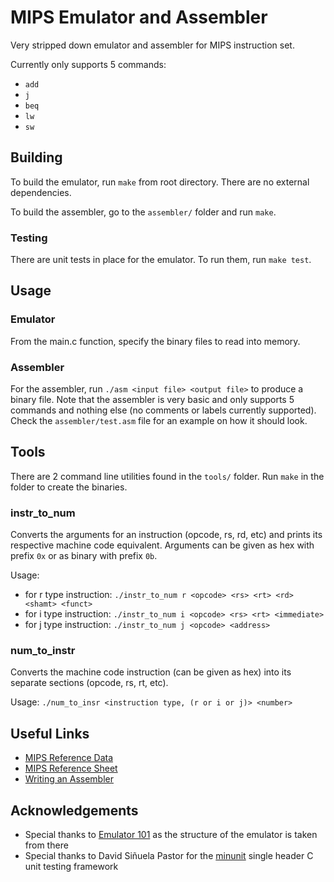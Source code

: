 # MIPS Emulator and Assembler

Very stripped down emulator and assembler for MIPS instruction set.

Currently only supports 5 commands:

* `add`
* `j`
* `beq`
* `lw`
* `sw`

## Building

To build the emulator, run `make` from root directory. There are no external dependencies.

To build the assembler, go to the `assembler/` folder and run `make`.

### Testing

There are unit tests in place for the emulator. To run them, run `make test`.

## Usage

### Emulator

From the main.c function, specify the binary files to read into memory.

### Assembler

For the assembler, run `./asm <input file> <output file>` to produce a binary file. Note that the assembler is very basic and only supports 5 commands and nothing else (no comments or labels currently supported). Check the `assembler/test.asm` file for an example on how it should look.

## Tools

There are 2 command line utilities found in the `tools/` folder. Run `make` in the folder to create the binaries.

### instr_to_num

Converts the arguments for an instruction (opcode, rs, rd, etc) and prints its respective machine code equivalent. Arguments can be given as hex with prefix `0x` or as binary with prefix `0b`.

Usage:

* for r type instruction: `./instr_to_num r <opcode> <rs> <rt> <rd> <shamt> <funct>`
* for i type instruction: `./instr_to_num i <opcode> <rs> <rt> <immediate>`
* for j type instruction: `./instr_to_num j <opcode> <address>`

### num_to_instr

Converts the machine code instruction (can be given as hex) into its separate sections (opcode, rs, rt, etc).

Usage: `./num_to_insr <instruction type, (r or i or j)> <number>`

## Useful Links

* [MIPS Reference Data](https://courses.cs.washington.edu/courses/cse378/09au/MIPS_Green_Sheet.pdf)
* [MIPS Reference Sheet](https://uweb.engr.arizona.edu/~ece369/Resources/spim/MIPSReference.pdf)
* [Writing an Assembler](https://student.cs.uwaterloo.ca/~cs241/slides/sylvie/Sylvie-L5.pdf)

## Acknowledgements

* Special thanks to [Emulator 101](http://www.emulator101.com/) as the structure of the emulator is taken from there
* Special thanks to David Siñuela Pastor for the [minunit](https://github.com/siu/minunit) single header C unit testing framework
